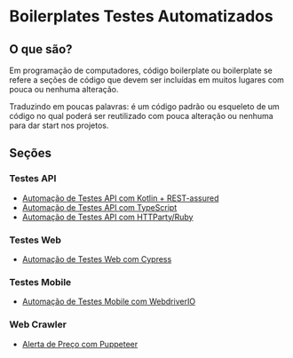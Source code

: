 # __Boilerplates Testes Automatizados__


## __O que são?__
Em programação de computadores, código boilerplate ou boilerplate se refere a seções de código que devem ser incluídas em muitos lugares com pouca ou nenhuma alteração.

Traduzindo em poucas palavras: é um código padrão ou esqueleto de um código no qual poderá ser reutilizado com pouca alteração ou nenhuma para dar start nos projetos.

## __Seções__

### Testes API
* [Automação de Testes API com Kotlin + REST-assured](https://github.com/rafaelbercam/APITestsKotlin)
* [Automação de Testes API com TypeScript](https://github.com/rafaelbercam/api-tests-typescript)
* [Automação de Testes API com HTTParty/Ruby](https://github.com/rafaelbercam/boilerplate-testing-api-ruby-httparty)

### Testes Web
* [Automação de Testes Web com Cypress](https://github.com/rafaelbercam/web-dojo-test-cypress)

### Testes Mobile
* [Automação de Testes Mobile com WebdriverIO](https://github.com/rafaelbercam/boilerplate_webdriverio_mobile)


### Web Crawler
* [Alerta de Preço com Puppeteer](https://github.com/rafaelbercam/alert-price-Puppeteer)
